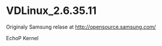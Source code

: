VDLinux_2.6.35.11
=================
Originaly Samsung relase at http://opensource.samsung.com/

EchoP Kernel
